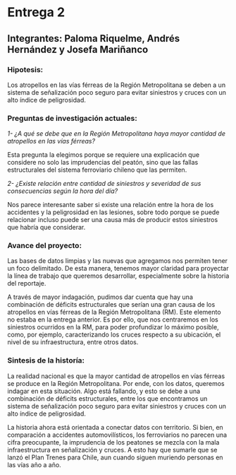 # Entrega 2

## Integrantes: Paloma Riquelme, Andrés Hernández y Josefa Mariñanco

### **Hipotesis:**

Los atropellos en las vías férreas de la Región Metropolitana se deben a un sistema de señalización poco seguro para evitar siniestros y cruces con un alto índice de peligrosidad. 

### **Preguntas de investigación actuales:**

*1- ¿A qué se debe que en la Región Metropolitana haya mayor cantidad de atropellos en las vías férreas?*

Esta pregunta la elegimos porque se requiere una explicación que considere no solo las imprudencias del peatón, sino que las fallas estructurales del sistema ferroviario chileno que las permiten.  

*2- ¿Existe relación entre cantidad de siniestros y severidad de sus consecuencias según la hora del día?*

Nos parece interesante saber si existe una relación entre la hora de los accidentes y la peligrosidad en las lesiones, sobre todo porque se puede relacionar incluso puede ser una causa más de producir estos siniestros que habría que considerar.  

### **Avance del proyecto:**

Las bases de datos limpias y las nuevas que agregamos nos permiten tener un foco delimitado. De esta manera, tenemos mayor claridad para proyectar la línea de trabajo que queremos desarrollar, especialmente sobre la historia del reportaje.  

A través de mayor indagación, pudimos dar cuenta que hay una combinación de déficits estructurales que serían una gran causa de los atropellos en vías férreas de la Región Metropolitana (RM). Este elemento no estaba en la entrega anterior. Es por ello, que nos centraremos en los siniestros ocurridos en la RM, para poder profundizar lo máximo posible, como, por ejemplo, caracterizando los cruces respecto a su ubicación, el nivel de su infraestructura, entre otros datos. 

### **Sintesis de la historía:**

La realidad nacional es que la mayor cantidad de atropellos en vías férreas se produce en la Región Metropolitana. Por ende, con los datos, queremos indagar en esta situación. Algo está fallando, y esto se debe a una combinación de déficits estructurales, entre los que encontramos un sistema de señalización poco seguro para evitar siniestros y cruces con un alto índice de peligrosidad. 

La historia ahora está orientada a conectar datos con territorio. Si bien, en comparación a accidentes automovilísticos, los ferroviarios no parecen una cifra preocupante, la imprudencia de los peatones se mezcla con la mala infraestructura en señalización y cruces. A esto hay que sumarle que se lanzó el Plan Trenes para Chile, aun cuando siguen muriendo personas en las vías año a año. 
